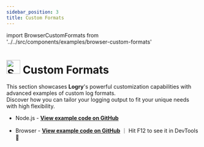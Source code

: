 ```yaml
---
sidebar_position: 3
title: Custom Formats
---
```


import BrowserCustomFormats from '../../src/components/examples/browser-custom-formats'

# <img src="https://raw.githubusercontent.com/Tarikul-Islam-Anik/Animated-Fluent-Emojis/master/Emojis/Activities/Sparkles.png" alt="Sparkles" width="36" height="36" /> Custom Formats

This section showcases **Logry**'s powerful customization capabilities with advanced examples of custom log formats.  
Discover how you can tailor your logging output to fit your unique needs with high flexibility.

- Node.js - [**View example code on GitHub**](https://github.com/yiming-liao/logry/blob/main/examples/custom-formats/node.ts)

- Browser - [**View example code on GitHub**](https://github.com/yiming-liao/logry/blob/main/examples/custom-formats/browser.html) ｜ Hit F12 to see it in DevTools 👀

<!-- Preview in devtools -->
<BrowserCustomFormats/>
